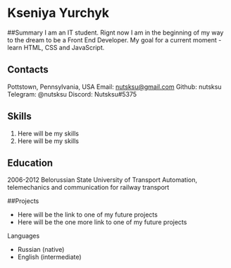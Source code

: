 # Kseniya Yurchyk

##Summary
I am an IT student. Rignt now I am in the beginning of my way to the dream to be a Front End Developer. My goal for a current moment - learn HTML, CSS and JavaScript.

## Contacts
Pottstown, Pennsylvania, USA
Email: nutsksu@gmail.com
Github: nutsksu
Telegram: @nutsksu
Discord: Nutsksu#5375

## Skills
1.  Here will be my skills
2. Here will be my skills

## Education
2006-2012 Belorussian State University of Transport
Automation, telemechanics and communication for railway transport

##Projects
* Here will be the link to one of my future projects
* Here will be the one more link to one of my future projects

 Languages
 * Russian (native)
 * English (intermediate)